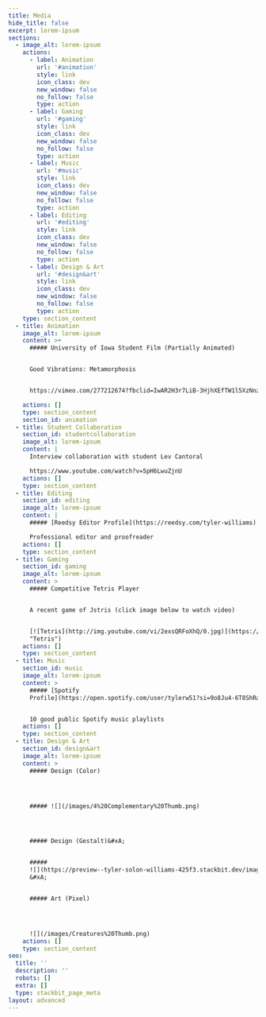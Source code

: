 ```yaml
---
title: Media
hide_title: false
excerpt: lorem-ipsum
sections:
  - image_alt: lorem-ipsum
    actions:
      - label: Animation
        url: '#animation'
        style: link
        icon_class: dev
        new_window: false
        no_follow: false
        type: action
      - label: Gaming
        url: '#gaming'
        style: link
        icon_class: dev
        new_window: false
        no_follow: false
        type: action
      - label: Music
        url: '#music'
        style: link
        icon_class: dev
        new_window: false
        no_follow: false
        type: action
      - label: Editing
        url: '#editing'
        style: link
        icon_class: dev
        new_window: false
        no_follow: false
        type: action
      - label: Design & Art
        url: '#design&art'
        style: link
        icon_class: dev
        new_window: false
        no_follow: false
        type: action
    type: section_content
  - title: Animation
    image_alt: lorem-ipsum
    content: >+
      ##### University of Iowa Student Film (Partially Animated)


      Good Vibrations: Metamorphosis


      https://vimeo.com/277212674?fbclid=IwAR2H3r7LiB-3HjhXEfTW1l5XzNnzwZr2twLJ5bARwi2yCZwQAONxV-lwpJs

    actions: []
    type: section_content
    section_id: animation
  - title: Student Collaboration
    section_id: studentcollaboration
    image_alt: lorem-ipsum
    content: |
      Interview collaboration with student Lev Cantoral

      https://www.youtube.com/watch?v=5pH6LwuZjnU
    actions: []
    type: section_content
  - title: Editing
    section_id: editing
    image_alt: lorem-ipsum
    content: |
      ##### [Reedsy Editor Profile](https://reedsy.com/tyler-williams)

      Professional editor and proofreader
    actions: []
    type: section_content
  - title: Gaming
    section_id: gaming
    image_alt: lorem-ipsum
    content: >
      ##### Competitive Tetris Player


      A recent game of Jstris (click image below to watch video)


      [![Tetris](http://img.youtube.com/vi/2exsQRFoXhQ/0.jpg)](https://www.youtube.com/watch?v=2exsQRFoXhQ\&ab_channel=tylerw51
      "Tetris")
    actions: []
    type: section_content
  - title: Music
    section_id: music
    image_alt: lorem-ipsum
    content: >
      ##### [Spotify
      Profile](https://open.spotify.com/user/tylerw51?si=9o8Ju4-6T8ShRambF-E3Tg)


      10 good public Spotify music playlists
    actions: []
    type: section_content
  - title: Design & Art
    section_id: design&art
    image_alt: lorem-ipsum
    content: >
      ##### Design (Color)




      ##### ![](/images/4%20Complementary%20Thumb.png)




      ##### Design (Gestalt)&#xA;


      #####
      ![](https://preview--tyler-solon-williams-425f3.stackbit.dev/images/4%20Figure-Ground%20Thumb.png)     
      &#xA;


      ##### Art (Pixel)




      ![](/images/Creatures%20Thumb.png)
    actions: []
    type: section_content
seo:
  title: ''
  description: ''
  robots: []
  extra: []
  type: stackbit_page_meta
layout: advanced
---
```

